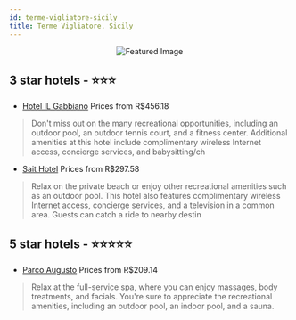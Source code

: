 ```yaml
---
id: terme-vigliatore-sicily
title: Terme Vigliatore, Sicily
---
```


<center><img src="https://i.travelapi.com/hotels/30000000/29660000/29659900/29659824/4665a7af_z.jpg" alt="Featured Image" /></center>


##  3 star hotels - ⭐️⭐️⭐️

-    [Hotel IL Gabbiano](https://us.hurb.com/hotels/terme-vigliatore/hotel-il-gabbiano-JNP-JP400749?cmp=18055) Prices from R$456.18
   > Don't miss out on the many recreational opportunities, including an outdoor pool, an outdoor tennis court, and a fitness center. Additional amenities at this hotel include complimentary wireless Internet access, concierge services, and babysitting/ch
-    [Sait Hotel](https://us.hurb.com/hotels/terme-vigliatore/sait-hotel-JNP-JP300398?cmp=18055) Prices from R$297.58
   > Relax on the private beach or enjoy other recreational amenities such as an outdoor pool. This hotel also features complimentary wireless Internet access, concierge services, and a television in a common area. Guests can catch a ride to nearby destin

##  5 star hotels - ⭐️⭐️⭐️⭐️⭐️

-    [Parco Augusto](https://us.hurb.com/hotels/terme-vigliatore/parco-augusto-JNP-JP312483?cmp=18055) Prices from R$209.14
   > Relax at the full-service spa, where you can enjoy massages, body treatments, and facials. You're sure to appreciate the recreational amenities, including an outdoor pool, an indoor pool, and a sauna.
